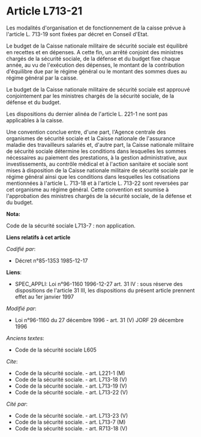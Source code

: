 # Article L713-21

Les modalités d'organisation et de fonctionnement de la caisse prévue à l'article L. 713-19 sont fixées par décret en Conseil
d'Etat. 

Le budget de la Caisse nationale militaire de sécurité sociale est équilibré en recettes et en dépenses. A cette fin, un
arrêté conjoint des ministres chargés de la sécurité sociale, de la défense et du budget fixe chaque année, au vu de
l'exécution des dépenses, le montant de la contribution d'équilibre due par le régime général ou le montant des sommes dues
au régime général par la caisse.

Le budget de la Caisse nationale militaire de sécurité sociale est approuvé conjointement par les ministres chargés de la
sécurité sociale, de la défense et du budget.

Les dispositions du dernier alinéa de l'article L. 221-1 ne sont pas applicables à la caisse.

Une convention conclue entre, d'une part, l'Agence centrale des organismes de sécurité sociale et la Caisse nationale de
l'assurance maladie des travailleurs salariés et, d'autre part, la Caisse nationale militaire de sécurité sociale détermine
les conditions dans lesquelles les sommes nécessaires au paiement des prestations, à la gestion administrative, aux
investissements, au contrôle médical et à l'action sanitaire et sociale sont mises à disposition de la Caisse nationale
militaire de sécurité sociale par le régime général ainsi que les conditions dans lesquelles les cotisations mentionnées à
l'article L. 713-18 et à l'article L. 713-22 sont reversées par cet organisme au régime général. Cette convention est soumise
à l'approbation des ministres chargés de la sécurité sociale, de la défense et du budget.

**Nota:**

Code de la sécurité sociale L713-7 : non application.

**Liens relatifs à cet article**

_Codifié par_:

  - Décret n°85-1353 1985-12-17

**Liens**:

  - SPEC_APPLI: Loi n°96-1160 1996-12-27 art. 31 IV : sous réserve des dispositions de l'article 31 III, les dispositions du présent article prennent effet au 1er janvier 1997

_Modifié par_:

  - Loi n°96-1160 du 27 décembre 1996 - art. 31 (V) JORF 29 décembre 1996

_Anciens textes_:

  - Code de la sécurité sociale L605

_Cite_:

  - Code de la sécurité sociale. - art. L221-1 (M)
  - Code de la sécurité sociale. - art. L713-18 (V)
  - Code de la sécurité sociale. - art. L713-19 (V)
  - Code de la sécurité sociale. - art. L713-22 (V)

_Cité par_:

  - Code de la sécurité sociale. - art. L713-23 (V)
  - Code de la sécurité sociale. - art. L713-7 (M)
  - Code de la sécurité sociale. - art. R713-18 (V)
